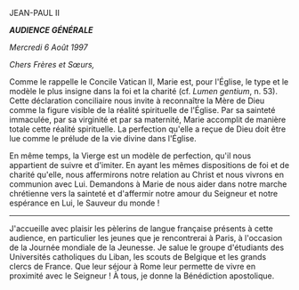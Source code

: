 JEAN-PAUL II

***AUDIENCE GÉNÉRALE***

*Mercredi 6 Août 1997*

*Chers Frères et Sœurs,*

Comme le rappelle le Concile Vatican II, Marie est, pour l'Église, le type et le modèle le plus insigne dans la foi et la charité (cf. *Lumen gentium*, n. 53). Cette déclaration conciliaire nous invite à reconnaître la Mère de Dieu comme la figure visible de la réalité spirituelle de l'Église. Par sa sainteté immaculée, par sa virginité et par sa maternité, Marie accomplit de manière totale cette réalité spirituelle. La perfection qu'elle a reçue de Dieu doit être lue comme le prélude de la vie divine dans l'Église.

En même temps, la Vierge est un modèle de perfection, qu'il nous appartient de suivre et d'imiter. En ayant les mêmes dispositions de foi et de charité qu'elle, nous affermirons notre relation au Christ et nous vivrons en communion avec Lui. Demandons à Marie de nous aider dans notre marche chrétienne vers la sainteté et d'affermir notre amour du Seigneur et notre espérance en Lui, le Sauveur du monde !

* * * *

J'accueille avec plaisir les pèlerins de langue française présents à cette audience, en particulier les jeunes que je rencontrerai à Paris, à l'occasion de la Journée mondiale de la Jeunesse. Je salue le groupe d'étudiants des Universités catholiques du Liban, les scouts de Belgique et les grands clercs de France. Que leur séjour à Rome leur permette de vivre en proximité avec le Seigneur ! À tous, je donne la Bénédiction apostolique.